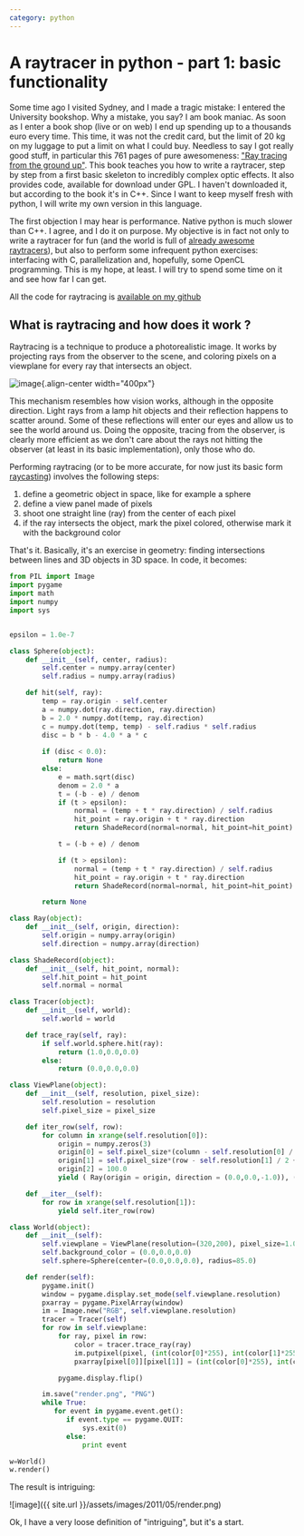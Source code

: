 ```yaml
---
category: python
---
```

A raytracer in python - part 1: basic functionality
===================================================

Some time ago I visited Sydney, and I made a tragic mistake: I entered
the University bookshop. Why a mistake, you say? I am book maniac. As
soon as I enter a book shop (live or on web) I end up spending up to a
thousands euro every time. This time, it was not the credit card, but
the limit of 20 kg on my luggage to put a limit on what I could buy.
Needless to say I got really good stuff, in particular this 761 pages of
pure awesomeness: [\"Ray tracing from the ground
up\"](http://www.amazon.com/Ray-Tracing-Ground-Kevin-Suffern/dp/1568812728).
This book teaches you how to write a raytracer, step by step from a
first basic skeleton to incredibly complex optic effects. It also
provides code, available for download under GPL. I haven\'t downloaded
it, but according to the book it\'s in C++. Since I want to keep myself
fresh with python, I will write my own version in this language.

The first objection I may hear is performance. Native python is much
slower than C++. I agree, and I do it on purpose. My objective is in
fact not only to write a raytracer for fun (and the world is full of
[already awesome
raytracers](http://en.wikipedia.org/wiki/List_of_ray_tracing_software)),
but also to perform some infrequent python exercises: interfacing with
C, parallelization and, hopefully, some OpenCL programming. This is my
hope, at least. I will try to spend some time on it and see how far I
can get.

All the code for raytracing is [available on my github](https://github.com/stefanoborini/python-raytrace)

What is raytracing and how does it work ?
-----------------------------------------

Raytracing is a technique to produce a photorealistic image. It works by
projecting rays from the observer to the scene, and coloring pixels on a
viewplane for every ray that intersects an object.

![image](http://upload.wikimedia.org/wikipedia/commons/thumb/8/83/Ray_trace_diagram.svg/500px-Ray_trace_diagram.svg.png){.align-center
width="400px"}

This mechanism resembles how vision works, although in the opposite
direction. Light rays from a lamp hit objects and their reflection
happens to scatter around. Some of these reflections will enter our eyes
and allow us to see the world around us. Doing the opposite, tracing
from the observer, is clearly more efficient as we don\'t care about the
rays not hitting the observer (at least in its basic implementation),
only those who do.

Performing raytracing (or to be more accurate, for now just its basic
form [raycasting](http://en.wikipedia.org/wiki/Ray_casting)) involves
the following steps:

1.  define a geometric object in space, like for example a sphere
2.  define a view panel made of pixels
3.  shoot one straight line (ray) from the center of each pixel
4.  if the ray intersects the object, mark the pixel colored, otherwise
    mark it with the background color

That\'s it. Basically, it\'s an exercise in geometry: finding
intersections between lines and 3D objects in 3D space. In code, it becomes:

```python
from PIL import Image
import pygame
import math
import numpy
import sys


epsilon = 1.0e-7

class Sphere(object):
    def __init__(self, center, radius):
        self.center = numpy.array(center)
        self.radius = numpy.array(radius)

    def hit(self, ray):
        temp = ray.origin - self.center
        a = numpy.dot(ray.direction, ray.direction)
        b = 2.0 * numpy.dot(temp, ray.direction)
        c = numpy.dot(temp, temp) - self.radius * self.radius
        disc = b * b - 4.0 * a * c
        
        if (disc < 0.0):
            return None
        else:
            e = math.sqrt(disc)
            denom = 2.0 * a
            t = (-b - e) / denom
            if (t > epsilon):
                normal = (temp + t * ray.direction) / self.radius
                hit_point = ray.origin + t * ray.direction
                return ShadeRecord(normal=normal, hit_point=hit_point)

            t = (-b + e) / denom

            if (t > epsilon):
                normal = (temp + t * ray.direction) / self.radius
                hit_point = ray.origin + t * ray.direction
                return ShadeRecord(normal=normal, hit_point=hit_point)

        return None    

class Ray(object):
    def __init__(self, origin, direction):
        self.origin = numpy.array(origin)
        self.direction = numpy.array(direction)

class ShadeRecord(object):
    def __init__(self, hit_point, normal):
        self.hit_point = hit_point
        self.normal = normal

class Tracer(object):
    def __init__(self, world):
        self.world = world

    def trace_ray(self, ray):
        if self.world.sphere.hit(ray):
            return (1.0,0.0,0.0)
        else:
            return (0.0,0.0,0.0)

class ViewPlane(object):
    def __init__(self, resolution, pixel_size):
        self.resolution = resolution
        self.pixel_size = pixel_size

    def iter_row(self, row):
        for column in xrange(self.resolution[0]):
            origin = numpy.zeros(3)
            origin[0] = self.pixel_size*(column - self.resolution[0] / 2 + 0.5)
            origin[1] = self.pixel_size*(row - self.resolution[1] / 2 + 0.5)
            origin[2] = 100.0
            yield ( Ray(origin = origin, direction = (0.0,0.0,-1.0)), (column,row))

    def __iter__(self):
        for row in xrange(self.resolution[1]):
            yield self.iter_row(row) 

class World(object):
    def __init__(self):
        self.viewplane = ViewPlane(resolution=(320,200), pixel_size=1.0)
        self.background_color = (0.0,0.0,0.0)
        self.sphere=Sphere(center=(0.0,0.0,0.0), radius=85.0)

    def render(self):
        pygame.init() 
        window = pygame.display.set_mode(self.viewplane.resolution) 
        pxarray = pygame.PixelArray(window)
        im = Image.new("RGB", self.viewplane.resolution)
        tracer = Tracer(self)
        for row in self.viewplane:
            for ray, pixel in row:
                color = tracer.trace_ray(ray)
                im.putpixel(pixel, (int(color[0]*255), int(color[1]*255), int(color[2]*255)))
                pxarray[pixel[0]][pixel[1]] = (int(color[0]*255), int(color[1]*255), int(color[2]*255))

            pygame.display.flip() 

        im.save("render.png", "PNG")
        while True: 
           for event in pygame.event.get(): 
              if event.type == pygame.QUIT: 
                  sys.exit(0) 
              else: 
                  print event 

w=World()
w.render()
```

The result is intriguing:

![image]({{ site.url }}/assets/images/2011/05/render.png)

Ok, I have a very loose definition of \"intriguing\", but it\'s a start.
